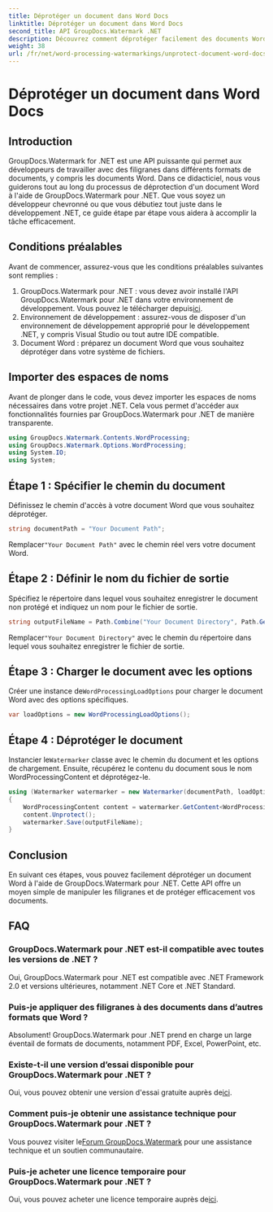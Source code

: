 ```yaml
---
title: Déprotéger un document dans Word Docs
linktitle: Déprotéger un document dans Word Docs
second_title: API GroupDocs.Watermark .NET
description: Découvrez comment déprotéger facilement des documents Word à l'aide de GroupDocs.Watermark pour .NET. Suivez notre guide étape par étape.
weight: 38
url: /fr/net/word-processing-watermarkings/unprotect-document-word-docs/
---
```


# Déprotéger un document dans Word Docs

## Introduction
GroupDocs.Watermark for .NET est une API puissante qui permet aux développeurs de travailler avec des filigranes dans différents formats de documents, y compris les documents Word. Dans ce didacticiel, nous vous guiderons tout au long du processus de déprotection d'un document Word à l'aide de GroupDocs.Watermark pour .NET. Que vous soyez un développeur chevronné ou que vous débutiez tout juste dans le développement .NET, ce guide étape par étape vous aidera à accomplir la tâche efficacement.
## Conditions préalables
Avant de commencer, assurez-vous que les conditions préalables suivantes sont remplies :
1.  GroupDocs.Watermark pour .NET : vous devez avoir installé l'API GroupDocs.Watermark pour .NET dans votre environnement de développement. Vous pouvez le télécharger depuis[ici](https://releases.groupdocs.com/Watermark/net/).
2. Environnement de développement : assurez-vous de disposer d'un environnement de développement approprié pour le développement .NET, y compris Visual Studio ou tout autre IDE compatible.
3. Document Word : préparez un document Word que vous souhaitez déprotéger dans votre système de fichiers.

## Importer des espaces de noms
Avant de plonger dans le code, vous devez importer les espaces de noms nécessaires dans votre projet .NET. Cela vous permet d'accéder aux fonctionnalités fournies par GroupDocs.Watermark pour .NET de manière transparente.
```csharp
using GroupDocs.Watermark.Contents.WordProcessing;
using GroupDocs.Watermark.Options.WordProcessing;
using System.IO;
using System;
```
## Étape 1 : Spécifier le chemin du document
Définissez le chemin d'accès à votre document Word que vous souhaitez déprotéger.
```csharp
string documentPath = "Your Document Path";
```
 Remplacer`"Your Document Path"` avec le chemin réel vers votre document Word.
## Étape 2 : Définir le nom du fichier de sortie
Spécifiez le répertoire dans lequel vous souhaitez enregistrer le document non protégé et indiquez un nom pour le fichier de sortie.
```csharp
string outputFileName = Path.Combine("Your Document Directory", Path.GetFileName(documentPath));
```
 Remplacer`"Your Document Directory"` avec le chemin du répertoire dans lequel vous souhaitez enregistrer le fichier de sortie.
## Étape 3 : Charger le document avec les options
 Créer une instance de`WordProcessingLoadOptions` pour charger le document Word avec des options spécifiques.
```csharp
var loadOptions = new WordProcessingLoadOptions();
```
## Étape 4 : Déprotéger le document
 Instancier le`Watermarker` classe avec le chemin du document et les options de chargement. Ensuite, récupérez le contenu du document sous le nom WordProcessingContent et déprotégez-le.
```csharp
using (Watermarker watermarker = new Watermarker(documentPath, loadOptions))
{
    WordProcessingContent content = watermarker.GetContent<WordProcessingContent>();
    content.Unprotect();
    watermarker.Save(outputFileName);
}
```

## Conclusion
En suivant ces étapes, vous pouvez facilement déprotéger un document Word à l'aide de GroupDocs.Watermark pour .NET. Cette API offre un moyen simple de manipuler les filigranes et de protéger efficacement vos documents.
## FAQ
### GroupDocs.Watermark pour .NET est-il compatible avec toutes les versions de .NET ?
Oui, GroupDocs.Watermark pour .NET est compatible avec .NET Framework 2.0 et versions ultérieures, notamment .NET Core et .NET Standard.
### Puis-je appliquer des filigranes à des documents dans d’autres formats que Word ?
Absolument! GroupDocs.Watermark pour .NET prend en charge un large éventail de formats de documents, notamment PDF, Excel, PowerPoint, etc.
### Existe-t-il une version d’essai disponible pour GroupDocs.Watermark pour .NET ?
 Oui, vous pouvez obtenir une version d'essai gratuite auprès de[ici](https://releases.groupdocs.com/).
### Comment puis-je obtenir une assistance technique pour GroupDocs.Watermark pour .NET ?
 Vous pouvez visiter le[Forum GroupDocs.Watermark](https://forum.groupdocs.com/c/watermark/19) pour une assistance technique et un soutien communautaire.
### Puis-je acheter une licence temporaire pour GroupDocs.Watermark pour .NET ?
 Oui, vous pouvez acheter une licence temporaire auprès de[ici](https://purchase.groupdocs.com/temporary-license/).